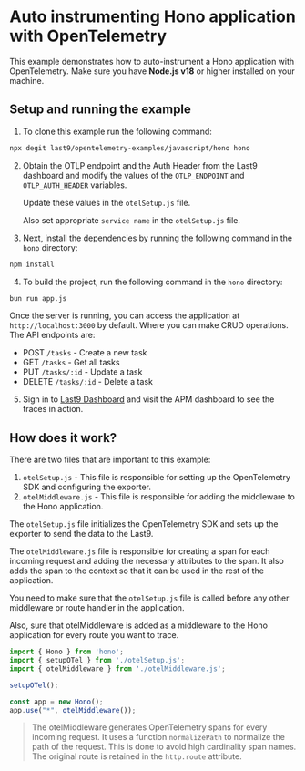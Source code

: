 # Auto instrumenting Hono application with OpenTelemetry

This example demonstrates how to auto-instrument a Hono application with
OpenTelemetry. Make sure you have **Node.js v18** or higher installed on your
machine.

## Setup and running the example

1. To clone this example run the following command:

```bash
npx degit last9/opentelemetry-examples/javascript/hono hono
```
2. Obtain the OTLP endpoint and the Auth Header from the Last9 dashboard and
   modify the values of the `OTLP_ENDPOINT` and `OTLP_AUTH_HEADER` variables.

   Update these values in the `otelSetup.js` file.

   Also set appropriate `service name` in the `otelSetup.js` file.

3. Next, install the dependencies by running the following command in the
   `hono` directory:

```bash
npm install
```

4. To build the project, run the following command in the `hono` directory:

```bash
bun run app.js
```

Once the server is running, you can access the application at
`http://localhost:3000` by default. Where you can make CRUD operations. The API
endpoints are:

- POST `/tasks` - Create a new task
- GET `/tasks` - Get all tasks
- PUT `/tasks/:id` - Update a task
- DELETE `/tasks/:id` - Delete a task

5. Sign in to [Last9 Dashboard](https://app.last9.io) and visit the APM
   dashboard to see the traces in action.

## How does it work?

There are two files that are important to this example:

1. `otelSetup.js` - This file is responsible for setting up the OpenTelemetry SDK and configuring the exporter.
2. `otelMiddleware.js` - This file is responsible for adding the middleware to the Hono application.

The `otelSetup.js` file initializes the OpenTelemetry SDK and sets up the exporter to send the data to the Last9.

The `otelMiddleware.js` file is responsible for creating a span for each incoming request and adding the necessary attributes to the span. It also adds the span to the context so that it can be used in the rest of the application.

You need to make sure that the `otelSetup.js` file is called before any other middleware or route handler in the application.

Also, sure that otelMiddleware is added as a middleware to the Hono application for every route you want to trace.

```javascript
import { Hono } from 'hono';
import { setupOTel } from './otelSetup.js';
import { otelMiddleware } from './otelMiddleware.js';

setupOTel();

const app = new Hono();
app.use("*", otelMiddleware());
```

> The otelMiddleware generates OpenTelemetry spans for every incoming request. It uses a function `normalizePath` to normalize the path of the request. This is done to avoid high cardinality span names. The original route is retained in the `http.route` attribute.